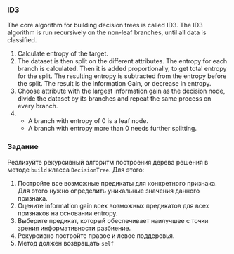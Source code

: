 ### ID3

The core algorithm for building decision trees is called ID3.
The ID3 algorithm is run recursively on the non-leaf branches, until all data is classified.

1. Calculate entropy of the target.
2. The dataset is then split on the different attributes. The entropy for each branch is calculated.
Then it is added proportionally, to get total entropy for the split. The resulting entropy is subtracted from the entropy
before the split. The result is the Information Gain, or decrease in entropy.
3. Choose attribute with the largest information gain as the decision node, divide the dataset by its branches and
repeat the same process on every branch.
4. - A branch with entropy of 0 is a leaf node.
   - A branch with entropy more than 0 needs further splitting.


### Задание

Реализуйте рекурсивный алгоритм построения дерева решения в методе `build` класса `DecisionTree`.
Для этого:

1. Постройте все возможные предикаты для конкретного признака.
 Для этого нужно определить уникальные значения данного признака.
2. Оцените information gain всех возможных предикатов для всех признаков на основании entropy.
3. Выберите предикат, который обеспечивает наилучшее с точки зрения информативности разбиение.
4. Рекурсивно постройте правое и левое поддеревья.
5. Метод должен возвращать `self`
